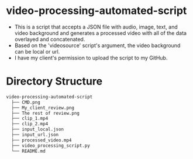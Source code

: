 # video-processing-automated-script
- This is a script that accepts a JSON file with audio, image, text, and video background and generates a processed video with all of the data overlayed and concatenated.
- Based on the 'videosource' script's argument, the video background can be local or url.
- I have my client's permission to upload the script to my GitHub.

# Directory Structure
```bash
video-processing-automated-script
  ├── CMD.png
  ├── My_client_review.png
  ├── The rest of review.png
  ├── clip_1.mp4
  ├── clip_2.mp4
  ├── input_local.json
  ├── input_url.json
  ├── processed_video.mp4
  ├── video_processing_script.py
  └── README.md
```
